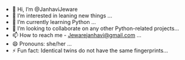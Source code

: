 - 👋 Hi, I’m @JanhaviJeware
- 👀 I’m interested in leaning new things ...
- 🌱 I’m currently learning Python ...
- 💞️ I’m looking to collaborate on any other Python-related projects...
- 📫 How to reach me - Jewarejanhavi@gmail.com ...
- 😄 Pronouns: she/her ...
- ⚡ Fun fact: Identical twins do not have the same fingerprints...

<!---
JanhaviJeware/JanhaviJeware is a ✨ special ✨ repository because its `README.md` (this file) appears on your GitHub profile.
You can click the Preview link to take a look at your changes.
--->
